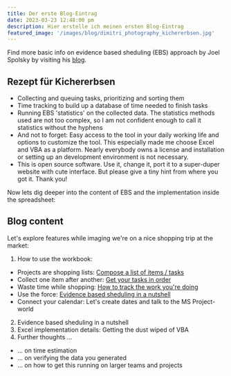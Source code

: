 ```yaml
---
title: Der erste Blog-Eintrag
date: 2023-03-23 12:48:00 pm
description: Hier erstelle ich meinen ersten Blog-Eintrag
featured_image: '/images/blog/dimitri_photography_kichererbsen.jpg'
---
```


Find more basic info on evidence based sheduling (EBS) approach by Joel Spolsky by visiting his <a href="https://www.joelonsoftware.com/2007/10/26/evidence-based-scheduling/">blog</a>.

## Rezept für Kichererbsen

* Collecting and queuing tasks, prioritizing and sorting them
* Time tracking to build up a database of time needed to finish tasks
* Running EBS 'statistics' on the collected data. The statistics methods used are not too complex, so I am not confident enough to call it statistics without the hyphens
* And not to forget: Easy access to the tool in your daily working life and options to customize the tool. This especially made me choose Excel and VBA as a platform.
Nearly everybody owns a license and installation or setting up an development environment is not necessary.
* This is open source software. Use it, change it, port it to a super-duper website with cute interface. But please give a tiny hint from where you got it. Thank you!

Now lets dig deeper into the content of EBS and the implementation inside the spreadsheet:

## Blog content

Let's explore features while imaging we're on a nice shopping trip at the market:

1. How to use the workbook:
* Projects are shopping lists: <a href="{{'/blog/shopping-lists' | relative_url}}">Compose a list of items / tasks</a>
* Collect one item after another: <a href="{{'/blog/sort-tasks' | relative_url}}">Get your tasks in order</a>
* Waste time while shopping: <a href="{{'/blog/track-time' | relative_url}}">How to track the work you're doing</a>
* Use the force: <a href="{{'/blog/ebs-force' | relative_url}}">Evidence based sheduling in a nutshell</a>
* Connect your calendar: Let's create dates and talk to the MS Project-world
2. Evidence based sheduling in a nutshell
3. Excel implementation details: Getting the dust wiped of VBA
4. Further thoughts ...
* ... on time estimation
* ... on verifying the data you generated
* ... on how to get this running on larger teams and projects